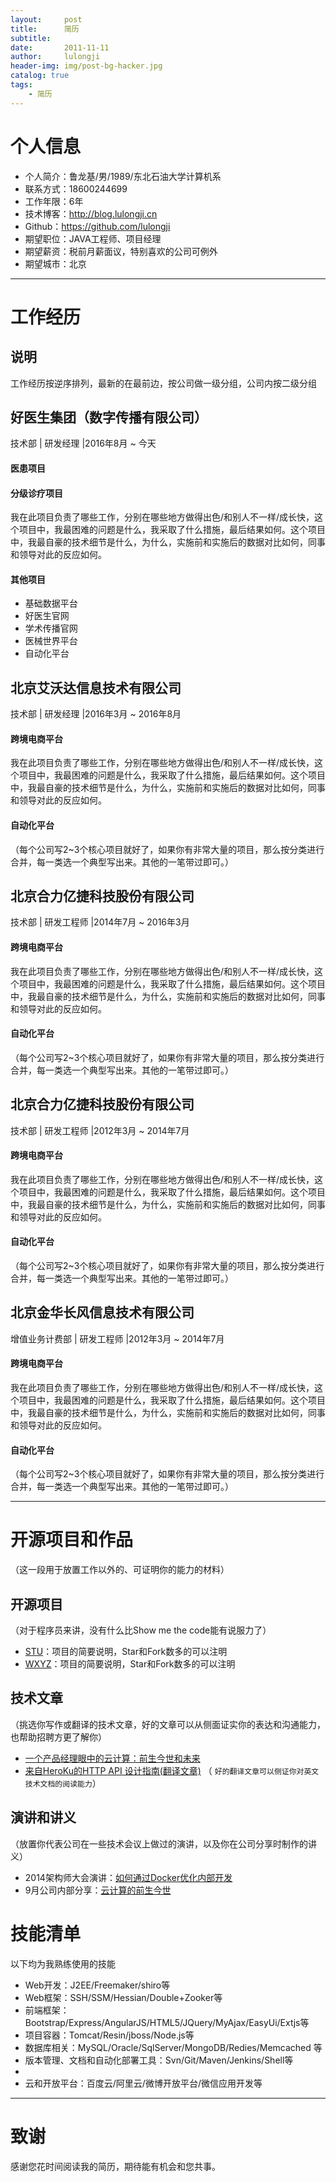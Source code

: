 ```yaml
---
layout:     post
title:      简历
subtitle:   
date:       2011-11-11
author:     lulongji
header-img: img/post-bg-hacker.jpg
catalog: true
tags:
    - 简历
---
```



# 个人信息

 - 个人简介：鲁龙基/男/1989/东北石油大学计算机系
 - 联系方式：18600244699 
 - 工作年限：6年
 - 技术博客：http://blog.lulongji.cn
 - Github：https://github.com/lulongji
 - 期望职位：JAVA工程师、项目经理
 - 期望薪资：税前月薪面议，特别喜欢的公司可例外
 - 期望城市：北京

---

# 工作经历

## 说明
工作经历按逆序排列，最新的在最前边，按公司做一级分组，公司内按二级分组

## 好医生集团（数字传播有限公司）
技术部 | 研发经理 |2016年8月 ~ 今天 

#### 医患项目 

#### 分级诊疗项目 
我在此项目负责了哪些工作，分别在哪些地方做得出色/和别人不一样/成长快，这个项目中，我最困难的问题是什么，我采取了什么措施，最后结果如何。这个项目中，我最自豪的技术细节是什么，为什么，实施前和实施后的数据对比如何，同事和领导对此的反应如何。


#### 其他项目

- 基础数据平台 
- 好医生官网
- 学术传播官网
- 医械世界平台 
- 自动化平台

 
## 北京艾沃达信息技术有限公司
技术部 | 研发经理 |2016年3月 ~ 2016年8月 

#### 跨境电商平台
我在此项目负责了哪些工作，分别在哪些地方做得出色/和别人不一样/成长快，这个项目中，我最困难的问题是什么，我采取了什么措施，最后结果如何。这个项目中，我最自豪的技术细节是什么，为什么，实施前和实施后的数据对比如何，同事和领导对此的反应如何。


#### 自动化平台

（每个公司写2~3个核心项目就好了，如果你有非常大量的项目，那么按分类进行合并，每一类选一个典型写出来。其他的一笔带过即可。）


 
## 北京合力亿捷科技股份有限公司 
技术部 | 研发工程师 |2014年7月 ~ 2016年3月

#### 跨境电商平台
我在此项目负责了哪些工作，分别在哪些地方做得出色/和别人不一样/成长快，这个项目中，我最困难的问题是什么，我采取了什么措施，最后结果如何。这个项目中，我最自豪的技术细节是什么，为什么，实施前和实施后的数据对比如何，同事和领导对此的反应如何。


#### 自动化平台

（每个公司写2~3个核心项目就好了，如果你有非常大量的项目，那么按分类进行合并，每一类选一个典型写出来。其他的一笔带过即可。）

## 北京合力亿捷科技股份有限公司 
技术部 | 研发工程师 |2012年3月 ~ 2014年7月 

#### 跨境电商平台
我在此项目负责了哪些工作，分别在哪些地方做得出色/和别人不一样/成长快，这个项目中，我最困难的问题是什么，我采取了什么措施，最后结果如何。这个项目中，我最自豪的技术细节是什么，为什么，实施前和实施后的数据对比如何，同事和领导对此的反应如何。


#### 自动化平台

（每个公司写2~3个核心项目就好了，如果你有非常大量的项目，那么按分类进行合并，每一类选一个典型写出来。其他的一笔带过即可。）

## 北京金华长风信息技术有限公司
增值业务计费部 | 研发工程师 |2012年3月 ~ 2014年7月 

#### 跨境电商平台
我在此项目负责了哪些工作，分别在哪些地方做得出色/和别人不一样/成长快，这个项目中，我最困难的问题是什么，我采取了什么措施，最后结果如何。这个项目中，我最自豪的技术细节是什么，为什么，实施前和实施后的数据对比如何，同事和领导对此的反应如何。


#### 自动化平台

（每个公司写2~3个核心项目就好了，如果你有非常大量的项目，那么按分类进行合并，每一类选一个典型写出来。其他的一笔带过即可。）

---

# 开源项目和作品
（这一段用于放置工作以外的、可证明你的能力的材料）

## 开源项目
（对于程序员来讲，没有什么比Show me the code能有说服力了）

 - [STU](http://github.com/yourname/projectname)：项目的简要说明，Star和Fork数多的可以注明
 - [WXYZ](http://github.com/yourname/projectname)：项目的简要说明，Star和Fork数多的可以注明

## 技术文章
（挑选你写作或翻译的技术文章，好的文章可以从侧面证实你的表达和沟通能力，也帮助招聘方更了解你）

- [一个产品经理眼中的云计算：前生今世和未来](http://get.jobdeer.com/706.get)
- [来自HeroKu的HTTP API 设计指南(翻译文章)](http://get.jobdeer.com/343.get) （ ```好的翻译文章可以侧证你对英文技术文档的阅读能力```）

## 演讲和讲义
（放置你代表公司在一些技术会议上做过的演讲，以及你在公司分享时制作的讲义）

  - 2014架构师大会演讲：[如何通过Docker优化内部开发](http://jobdeer.com)
 - 9月公司内部分享：[云计算的前生今世](http://jobdeer.com)

# 技能清单
以下均为我熟练使用的技能

- Web开发：J2EE/Freemaker/shiro等
- Web框架：SSH/SSM/Hessian/Double+Zooker等
- 前端框架：Bootstrap/Express/AngularJS/HTML5/JQuery/MyAjax/EasyUi/Extjs等
- 项目容器：Tomcat/Resin/jboss/Node.js等
- 数据库相关：MySQL/Oracle/SqlServer/MongoDB/Redies/Memcached 等
- 版本管理、文档和自动化部署工具：Svn/Git/Maven/Jenkins/Shell等
- 
- 云和开放平台：百度云/阿里云/微博开放平台/微信应用开发等

---

# 致谢
感谢您花时间阅读我的简历，期待能有机会和您共事。

